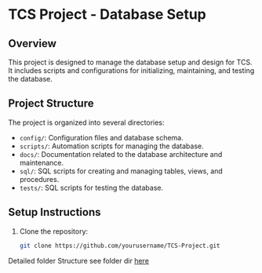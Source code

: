 # TCS Project - Database Setup

## Overview

This project is designed to manage the database setup and design for TCS. It includes scripts and configurations for initializing, maintaining, and testing the database.

## Project Structure

The project is organized into several directories:

- `config/`: Configuration files and database schema.
- `scripts/`: Automation scripts for managing the database.
- `docs/`: Documentation related to the database architecture and maintenance.
- `sql/`: SQL scripts for creating and managing tables, views, and procedures.
- `tests/`: SQL scripts for testing the database.

## Setup Instructions

1. Clone the repository:
   ```bash
   git clone https://github.com/yourusername/TCS-Project.git
   ```

Detailed folder Structure
  see folder dir [here](Folder_Dir.txt)

